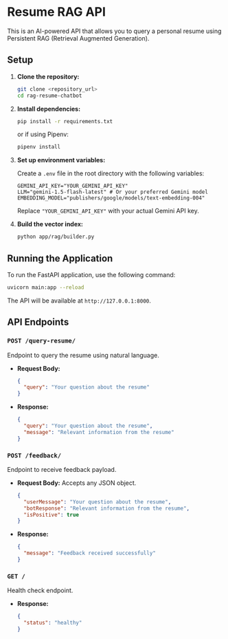 # Resume RAG API

This is an AI-powered API that allows you to query a personal resume using Persistent RAG (Retrieval Augmented Generation).

## Setup

1.  **Clone the repository:**

    ```bash
    git clone <repository_url>
    cd rag-resume-chatbot
    ```

2.  **Install dependencies:**

    ```bash
    pip install -r requirements.txt
    ```
    or if using Pipenv:
    ```bash
    pipenv install
    ```

3.  **Set up environment variables:**

    Create a `.env` file in the root directory with the following variables:

    ```env
    GEMINI_API_KEY="YOUR_GEMINI_API_KEY"
    LLM="gemini-1.5-flash-latest" # Or your preferred Gemini model
    EMBEDDING_MODEL="publishers/google/models/text-embedding-004"
    ```

    Replace `"YOUR_GEMINI_API_KEY"` with your actual Gemini API key.

4.  **Build the vector index:**

    ```bash
    python app/rag/builder.py
    ```

## Running the Application

To run the FastAPI application, use the following command:

```bash
uvicorn main:app --reload
```

The API will be available at `http://127.0.0.1:8000`.

## API Endpoints

### `POST /query-resume/`

Endpoint to query the resume using natural language.

-   **Request Body:**

    ```json
    {
      "query": "Your question about the resume"
    }
    ```

-   **Response:**

    ```json
    {
      "query": "Your question about the resume",
      "message": "Relevant information from the resume"
    }
    ```

### `POST /feedback/`

Endpoint to receive feedback payload.

-   **Request Body:** Accepts any JSON object.

    ```json
    {
      "userMessage": "Your question about the resume",
      "botResponse": "Relevant information from the resume",
      "isPositive": true
    }
    ```

-   **Response:**

    ```json
    {
      "message": "Feedback received successfully"
    }
    ```

### `GET /`

Health check endpoint.

-   **Response:**

    ```json
    {
      "status": "healthy"
    }
